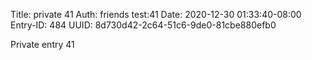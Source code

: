 Title: private 41
Auth: friends test:41
Date: 2020-12-30 01:33:40-08:00
Entry-ID: 484
UUID: 8d730d42-2c64-51c6-9de0-81cbe880efb0

Private entry 41
